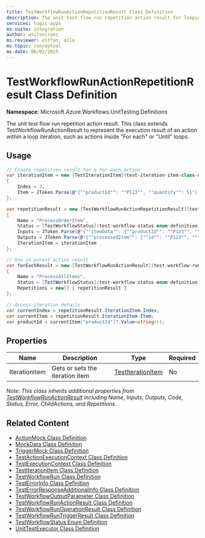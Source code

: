 ```yaml
---
title: TestWorkflowRunActionRepetitionResult Class Definition
description: The unit test flow run repetition action result for looping actions
services: logic-apps
ms.suite: integration
author: wsilveiranz
ms.reviewer: estfan, azla
ms.topic: conceptual
ms.date: 06/02/2025
---
```


# TestWorkflowRunActionRepetitionResult Class Definition

**Namespace**: Microsoft.Azure.Workflows.UnitTesting.Definitions

The unit test flow run repetition action result. This class extends TestWorkflowRunActionResult to represent the execution result of an action within a loop iteration, such as actions inside "For each" or "Until" loops.

## Usage

```C#
// Create repetition result for a For each action
var iterationItem = new [TestIterationItem](test-iteration-item-class-definition.md)
{
    Index = 2,
    Item = JToken.Parse(@"{""productId"": ""P123"", ""quantity"": 5}")
};

var repetitionResult = new [TestWorkflowRunActionRepetitionResult](test-workflow-run-action-repetition-result-class-definition.md)
{
    Name = "ProcessOrderItem",
    Status = [TestWorkflowStatus](test-workflow-status-enum-definition.md).Succeeded,
    Inputs = JToken.Parse(@"{""itemData"": {""productId"": ""P123"", ""quantity"": 5}}"),
    Outputs = JToken.Parse(@"{""processedItem"": {""id"": ""P123"", ""totalPrice"": 149.95}}"),
    IterationItem = iterationItem
};

// Use in parent action result
var forEachResult = new [TestWorkflowRunActionResult](test-workflow-run-action-result-class-definition.md)
{
    Name = "ProcessAllItems",
    Status = [TestWorkflowStatus](test-workflow-status-enum-definition.md).Succeeded,
    Repetitions = new[] { repetitionResult }
};

// Access iteration details
var currentIndex = repetitionResult.IterationItem.Index;
var currentItem = repetitionResult.IterationItem.Item;
var productId = currentItem["productId"]?.Value<string>();
```

## Properties

|Name|Description|Type|Required|
|---|---|---|---|
|IterationItem|Gets or sets the iteration item|[TestIterationItem](test-iteration-item-class-definition.md)|No|

*Note: This class inherits additional properties from [TestWorkflowRunActionResult](test-workflow-run-action-result-class-definition.md) including Name, Inputs, Outputs, Code, Status, Error, ChildActions, and Repetitions.*

## Related Content

- [ActionMock Class Definition](action-mock-class-definition.md)
- [MockData Class Definition](mock-data-class-definition.md)
- [TriggerMock Class Definition](trigger-mock-class-definition.md)
- [TestActionExecutionContext Class Definition](test-action-execution-context-class-definition.md)
- [TestExecutionContext Class Definition](test-execution-context-class-definition.md)
- [TestIterationItem Class Definition](test-iteration-item-class-definition.md)
- [TestWorkflowRun Class Definition](test-workflow-run-class-definition.md)
- [TestErrorInfo Class Definition](test-error-info-class-definition.md)
- [TestErrorResponseAdditionalInfo Class Definition](test-error-response-additional-info-class-definition.md)
- [TestWorkflowOutputParameter Class Definition](test-workflow-output-parameter-class-definition.md)
- [TestWorkflowRunActionResult Class Definition](test-workflow-run-action-result-class-definition.md)
- [TestWorkflowRunOperationResult Class Definition](test-workflow-run-operation-result-class-definition.md)
- [TestWorkflowRunTriggerResult Class Definition](test-workflow-run-trigger-result-class-definition.md)
- [TestWorkflowStatus Enum Definition](test-workflow-status-enum-definition.md)
- [UnitTestExecutor Class Definition](unit-test-executor-class-definition.md)
